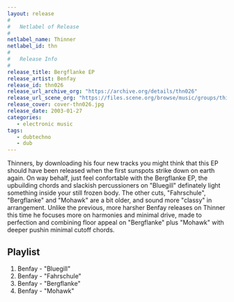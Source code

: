 ```yaml
---
layout: release
#
#   Netlabel of Release
#
netlabel_name: Thinner
netlabel_id: thn
#
#   Release Info
#
release_title: Bergflanke EP
release_artist: Benfay
release_id: thn026
release_url_archive_org: "https://archive.org/details/thn026"
release_url_scene_org: "https://files.scene.org/browse/music/groups/thinner/zip/"
release_cover: cover-thn026.jpg
release_date: 2003-01-27
categories:
   - electronic music
tags:
   - dubtechno
   - dub
---
```

Thinners, by downloading his four new tracks you might think that this EP should have been released when the first sunspots strike down on earth again. On way behalf, just feel confortable with the Bergflanke EP, the upbuilding chords and slackish percussioners on "Bluegill" definately light something inside your still frozen body. The other cuts, "Fahrschule", "Bergflanke" and "Mohawk" are a bit older, and sound more "classy" in arrangement. Unlike the previous, more harsher Benfay releases on Thinner this time he focuses more on harmonies and minimal drive, made to perfection and combining floor appeal on "Bergflanke" plus "Mohawk" with deeper pushin minimal cutoff chords.



## Playlist

01. Benfay -  "Bluegill"
02. Benfay -  "Fahrschule"
03. Benfay -  "Bergflanke"
04. Benfay -  "Mohawk"